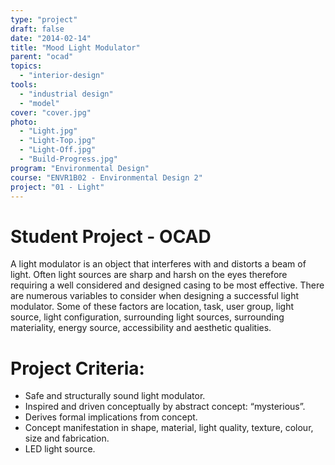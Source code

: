```yaml
---
type: "project"
draft: false
date: "2014-02-14"
title: "Mood Light Modulator"
parent: "ocad"
topics:
  - "interior-design"
tools:
  - "industrial design"
  - "model"
cover: "cover.jpg"
photo:
  - "Light.jpg"
  - "Light-Top.jpg"
  - "Light-Off.jpg"
  - "Build-Progress.jpg"
program: "Environmental Design"
course: "ENVR1B02 - Environmental Design 2"
project: "01 - Light"
---
```

# Student Project - OCAD
A light modulator is an object that interferes with and distorts a beam of light. Often light sources are sharp and harsh on the eyes therefore requiring a well considered and designed casing to be most effective. There are numerous variables to consider when designing a successful light modulator. Some of these factors are location, task, user group, light source, light configuration, surrounding light sources, surrounding materiality, energy source, accessibility and aesthetic qualities.

# Project Criteria:
* Safe and structurally sound light modulator.
* Inspired and driven conceptually by abstract concept: “mysterious”.
* Derives formal implications from concept.
* Concept manifestation in shape, material, light quality, texture, colour, size and fabrication.
* LED light source.
